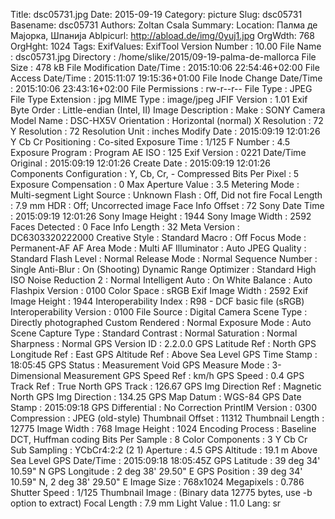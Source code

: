 Title: dsc05731.jpg
Date: 2015-09-19
Category: picture
Slug: dsc05731
Basename: dsc05731
Authors: Zoltan Csala
Summary:
Location: Палма де Мајорка, Шпанија
Ablpicurl: http://abload.de/img/0yuj1.jpg
OrgWdth: 768
OrgHght: 1024
Tags:
ExifValues: ExifTool Version Number : 10.00
            File Name : dsc05731.jpg
            Directory : /home/slike/2015/09-19-palma-de-mallorca
            File Size : 478 kB
            File Modification Date/Time : 2015:10:06 22:54:46+02:00
            File Access Date/Time : 2015:11:07 19:15:36+01:00
            File Inode Change Date/Time : 2015:10:06 23:43:16+02:00
            File Permissions : rw-r--r--
            File Type : JPEG
            File Type Extension : jpg
            MIME Type : image/jpeg
            JFIF Version : 1.01
            Exif Byte Order : Little-endian (Intel, II)
            Image Description :
            Make : SONY
            Camera Model Name : DSC-HX5V
            Orientation : Horizontal (normal)
            X Resolution : 72
            Y Resolution : 72
            Resolution Unit : inches
            Modify Date : 2015:09:19 12:01:26
            Y Cb Cr Positioning : Co-sited
            Exposure Time : 1/125
            F Number : 4.5
            Exposure Program : Program AE
            ISO : 125
            Exif Version : 0221
            Date/Time Original : 2015:09:19 12:01:26
            Create Date : 2015:09:19 12:01:26
            Components Configuration : Y, Cb, Cr, -
            Compressed Bits Per Pixel : 5
            Exposure Compensation : 0
            Max Aperture Value : 3.5
            Metering Mode : Multi-segment
            Light Source : Unknown
            Flash : Off, Did not fire
            Focal Length : 7.9 mm
            HDR : Off; Uncorrected image
            Face Info Offset : 72
            Sony Date Time : 2015:09:19 12:01:26
            Sony Image Height : 1944
            Sony Image Width : 2592
            Faces Detected : 0
            Face Info Length : 32
            Meta Version : DC6303320222000
            Creative Style : Standard
            Macro : Off
            Focus Mode : Permanent-AF
            AF Area Mode : Multi
            AF Illuminator : Auto
            JPEG Quality : Standard
            Flash Level : Normal
            Release Mode : Normal
            Sequence Number : Single
            Anti-Blur : On (Shooting)
            Dynamic Range Optimizer : Standard
            High ISO Noise Reduction 2 : Normal
            Intelligent Auto : On
            White Balance : Auto
            Flashpix Version : 0100
            Color Space : sRGB
            Exif Image Width : 2592
            Exif Image Height : 1944
            Interoperability Index : R98 - DCF basic file (sRGB)
            Interoperability Version : 0100
            File Source : Digital Camera
            Scene Type : Directly photographed
            Custom Rendered : Normal
            Exposure Mode : Auto
            Scene Capture Type : Standard
            Contrast : Normal
            Saturation : Normal
            Sharpness : Normal
            GPS Version ID : 2.2.0.0
            GPS Latitude Ref : North
            GPS Longitude Ref : East
            GPS Altitude Ref : Above Sea Level
            GPS Time Stamp : 18:05:45
            GPS Status : Measurement Void
            GPS Measure Mode : 3-Dimensional Measurement
            GPS Speed Ref : km/h
            GPS Speed : 0.4
            GPS Track Ref : True North
            GPS Track : 126.67
            GPS Img Direction Ref : Magnetic North
            GPS Img Direction : 134.25
            GPS Map Datum : WGS-84
            GPS Date Stamp : 2015:09:18
            GPS Differential : No Correction
            PrintIM Version : 0300
            Compression : JPEG (old-style)
            Thumbnail Offset : 11312
            Thumbnail Length : 12775
            Image Width : 768
            Image Height : 1024
            Encoding Process : Baseline DCT, Huffman coding
            Bits Per Sample : 8
            Color Components : 3
            Y Cb Cr Sub Sampling : YCbCr4:2:2 (2 1)
            Aperture : 4.5
            GPS Altitude : 19.1 m Above Sea Level
            GPS Date/Time : 2015:09:18 18:05:45Z
            GPS Latitude : 39 deg 34' 10.59" N
            GPS Longitude : 2 deg 38' 29.50" E
            GPS Position : 39 deg 34' 10.59" N, 2 deg 38' 29.50" E
            Image Size : 768x1024
            Megapixels : 0.786
            Shutter Speed : 1/125
            Thumbnail Image : (Binary data 12775 bytes, use -b option to extract)
            Focal Length : 7.9 mm
            Light Value : 11.0
Lang: sr

